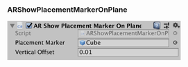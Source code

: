 ### ARShowPlacementMarkerOnPlane

<img src="../Screenshots/ARShowPlacementMarkerOnPlane.png" width="400">
